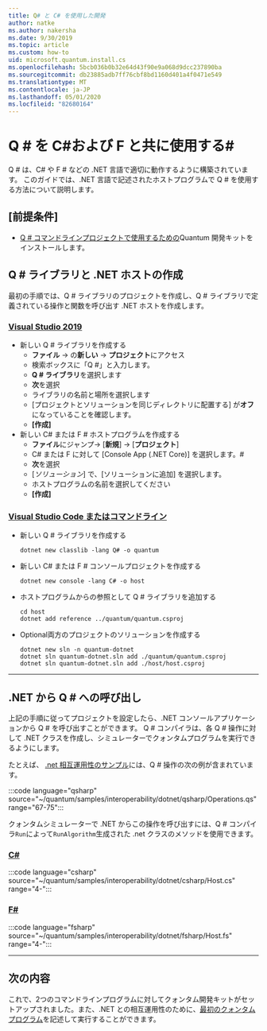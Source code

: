 ```yaml
---
title: Q# と C# を使用した開発
author: natke
ms.author: nakersha
ms.date: 9/30/2019
ms.topic: article
ms.custom: how-to
uid: microsoft.quantum.install.cs
ms.openlocfilehash: 5bcb036b0b32e64d43f90e9a068d9dcc237890ba
ms.sourcegitcommit: db23885adb7ff76cbf8bd1160d401a4f0471e549
ms.translationtype: MT
ms.contentlocale: ja-JP
ms.lasthandoff: 05/01/2020
ms.locfileid: "82680164"
---
```

# <a name="using-q-with-c-and-f"></a>Q # を C\#および F と共に使用する\#

Q # は、C# や F # などの .NET 言語で適切に動作するように構築されています。
このガイドでは、.NET 言語で記述されたホストプログラムで Q # を使用する方法について説明します。

## <a name="prerequisites"></a>[前提条件]

- [Q # コマンドラインプロジェクトで使用するための](xref:microsoft.quantum.install.standalone)Quantum 開発キットをインストールします。

## <a name="creating-a-q-library-and-a-net-host"></a>Q # ライブラリと .NET ホストの作成

最初の手順では、Q # ライブラリのプロジェクトを作成し、Q # ライブラリで定義されている操作と関数を呼び出す .NET ホストを作成します。

### <a name="visual-studio-2019"></a>[Visual Studio 2019](#tab/tabid-vs2019)

- 新しい Q # ライブラリを作成する
  - **ファイル** -> の**新しい** -> **プロジェクト**にアクセス
  - 検索ボックスに「Q #」と入力します。
  - **Q # ライブラリ**を選択します
  - **次**を選択
  - ライブラリの名前と場所を選択します
  - [プロジェクトとソリューションを同じディレクトリに配置する] が**オフ**になっていることを確認します。
  - **[作成]**
- 新しい C# または F # ホストプログラムを作成する
  - **ファイル**にジャンプ→ [**新規**] → [**プロジェクト**]
  - C# または F に対して [Console App (.NET Core)] を選択します。#
  - **次**を選択
  - [*ソリューション*] で、[ソリューションに追加] を選択します。
  - ホストプログラムの名前を選択してください
  - **[作成]**

### <a name="visual-studio-code-or-command-line"></a>[Visual Studio Code またはコマンドライン](#tab/tabid-cmdline)

- 新しい Q # ライブラリを作成する

  ```dotnetcli
  dotnet new classlib -lang Q# -o quantum
  ```

- 新しい C# または F # コンソールプロジェクトを作成する

  ```dotnetcli
  dotnet new console -lang C# -o host  
  ```

- ホストプログラムからの参照として Q # ライブラリを追加する

  ```dotnetcli
  cd host
  dotnet add reference ../quantum/quantum.csproj
  ```

- Optional両方のプロジェクトのソリューションを作成する

  ```dotnetcli
  dotnet new sln -n quantum-dotnet
  dotnet sln quantum-dotnet.sln add ./quantum/quantum.csproj
  dotnet sln quantum-dotnet.sln add ./host/host.csproj
  ```

***

## <a name="calling-into-q-from-net"></a>.NET から Q # への呼び出し

上記の手順に従ってプロジェクトを設定したら、.NET コンソールアプリケーションから Q # を呼び出すことができます。
Q # コンパイラは、各 Q # 操作に対して .NET クラスを作成し、シミュレーターでクォンタムプログラムを実行できるようにします。

たとえば、 [.net 相互運用性のサンプル](https://github.com/microsoft/Quantum/tree/master/samples/interoperability/dotnet)には、Q # 操作の次の例が含まれています。

:::code language="qsharp" source="~/quantum/samples/interoperability/dotnet/qsharp/Operations.qs" range="67-75":::

クォンタムシミュレーターで .NET からこの操作を呼び出すには、Q # コンパイラ`Run`によって`RunAlgorithm`生成された .net クラスのメソッドを使用できます。

### <a name="c"></a>[C#](#tab/tabid-csharp)

:::code language="csharp" source="~/quantum/samples/interoperability/dotnet/csharp/Host.cs" range="4-":::

### <a name="f"></a>[F#](#tab/tabid-fsharp)

:::code language="fsharp" source="~/quantum/samples/interoperability/dotnet/fsharp/Host.fs" range="4-":::

***
    
## <a name="whats-next"></a>次の内容

これで、2つのコマンドラインプログラムに対してクォンタム開発キットがセットアップされました。また、.NET との相互運用性のために、[最初のクォンタムプログラム](xref:microsoft.quantum.write-program)を記述して実行することができます。
